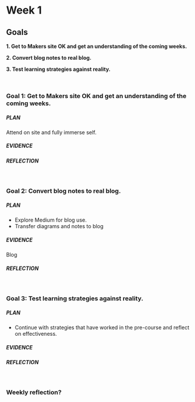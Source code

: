 # Week 1


## Goals

**1. Get to Makers site OK and get an understanding of the coming weeks.**

**2. Convert blog notes to real blog.**

**3. Test learning strategies against reality.**

&nbsp;

### Goal 1: Get to Makers site OK and get an understanding of the coming weeks.
##### PLAN
Attend on site and fully immerse self.
##### EVIDENCE

##### REFLECTION

&nbsp;

### Goal 2: Convert blog notes to real blog.
##### PLAN
- Explore Medium for blog use.
- Transfer diagrams and notes to blog
##### EVIDENCE
Blog
##### REFLECTION

&nbsp;

### Goal 3: Test learning strategies against reality.
##### PLAN
- Continue with strategies that have worked in the pre-course and reflect on effectiveness.
##### EVIDENCE

##### REFLECTION

&nbsp;

### Weekly reflection?
